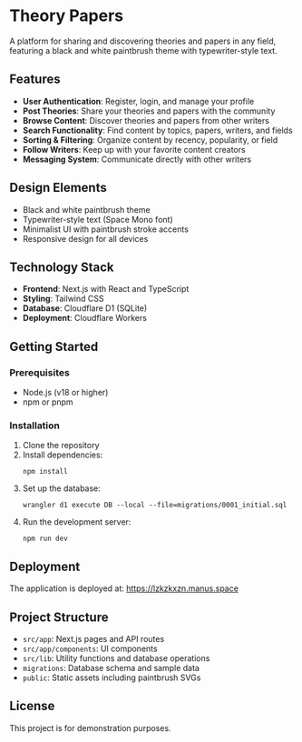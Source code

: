 # Theory Papers

A platform for sharing and discovering theories and papers in any field, featuring a black and white paintbrush theme with typewriter-style text.

## Features

- **User Authentication**: Register, login, and manage your profile
- **Post Theories**: Share your theories and papers with the community
- **Browse Content**: Discover theories and papers from other writers
- **Search Functionality**: Find content by topics, papers, writers, and fields
- **Sorting & Filtering**: Organize content by recency, popularity, or field
- **Follow Writers**: Keep up with your favorite content creators
- **Messaging System**: Communicate directly with other writers

## Design Elements

- Black and white paintbrush theme
- Typewriter-style text (Space Mono font)
- Minimalist UI with paintbrush stroke accents
- Responsive design for all devices

## Technology Stack

- **Frontend**: Next.js with React and TypeScript
- **Styling**: Tailwind CSS
- **Database**: Cloudflare D1 (SQLite)
- **Deployment**: Cloudflare Workers

## Getting Started

### Prerequisites

- Node.js (v18 or higher)
- npm or pnpm

### Installation

1. Clone the repository
2. Install dependencies:
   ```
   npm install
   ```
3. Set up the database:
   ```
   wrangler d1 execute DB --local --file=migrations/0001_initial.sql
   ```
4. Run the development server:
   ```
   npm run dev
   ```

## Deployment

The application is deployed at: https://lzkzkxzn.manus.space

## Project Structure

- `src/app`: Next.js pages and API routes
- `src/app/components`: UI components
- `src/lib`: Utility functions and database operations
- `migrations`: Database schema and sample data
- `public`: Static assets including paintbrush SVGs

## License

This project is for demonstration purposes.
